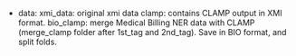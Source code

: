 - data:
    xmi_data: original xmi data
    clamp: contains CLAMP output in XMI format.
    bio_clamp: merge Medical Billing NER data with CLAMP (merge_clamp folder after 1st_tag and 2nd_tag). Save in BIO format, and split folds.
